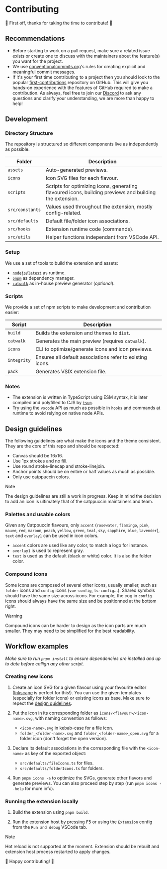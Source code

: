 # Contributing

🎉 First off, thanks for taking the time to contribute! 🎉

## Recommendations

- Before starting to work on a pull request, make sure a related issue exists or create one to discuss with the maintainers about the feature(s) you want for the project.
- We use [conventionalcommits.org](https://www.conventionalcommits.org/en/v1.0.0/)'s rules for creating explicit and meaningful commit messages.
- If it's your first time contributing to a project then you should look to the popular [first-contributions](https://github.com/firstcontributions/first-contributions) repository on GitHub. This will give you hands-on experience with the features of GitHub required to make a contribution. As always, feel free to join our [Discord](https://discord.com/servers/catppuccin-907385605422448742) to ask any questions and clarify your understanding, we are more than happy to help!

## Development

### Directory Structure

The repository is structured so different components live as independently as possible.

| Folder | Description |
|---|---|
| `assets` | Auto-generated previews. |
| `icons` | Icon SVG files for each flavour. |
| `scripts` | Scripts for optimizing icons, generating flavoured icons, building previews and building the extension. |
| `src/constants` | Values used throughout the extension, mostly config-related. |
| `src/defaults` | Default file/folder icon associations. |
| `src/hooks` | Extension runtime code (commands). |
| `src/utils` | Helper functions independant from VSCode API. |

### Setup

We use a set of tools to build the extension and assets:

- [`nodejs@latest`](https://nodejs.org/en) as runtime.
- [`pnpm`](http://pnpm.io) as dependency manager.
- [`catwalk`](https://github.com/catppuccin/catwalk) as in-house preview generator (_optional_).

### Scripts

We provide a set of npm scripts to make development and contribution easier:

| Script | Description |
|---|---|
| `build` | Builds the extension and themes to `dist`. |
| `catwalk` | Generates the main preview (requires `catwalk`). |
| `icons` | CLI to optimize/generate icons and icon previews. |
| `integrity` | Ensures all default associations refer to existing icons. |
| `pack` | Generates VSIX extension file. |

### Notes

- The extension is written in TypeScript using ESM syntax, it is later compiled and polyfilled to CJS by [`tsup`](https://tsup.egoist.dev/).
- Try using the `vscode` API as much as possible in `hooks` and commands at runtime to avoid relying on native node APIs.

## Design guidelines

The following guidelines are what make the icons and the theme consistent. They are the core of this repo and should be respected:

- Canvas should be 16x16.
- Use 1px strokes and no fill.
- Use round stroke-linecap and stroke-linejoin.
- Anchor points should be on entire or half values as much as possible.
- Only use catppuccin colors.

> [!NOTE]
> The design guidelines are still a work in progress. Keep in mind the decision to add an icon is ultimately that of the catppuccin maintainers and team.

### Palettes and usable colors

Given any Catppuccin flavours, only `accent` (`rosewater`, `flamingo`, `pink`, `mauve`, `red`, `maroon`, `peach`, `yellow`, `green`, `teal`, `sky`, `sapphire`, `blue`, `lavender`), `text` and `overlay1` can be used in icon colors.

- `accent` colors are used like any color, to match a logo for instance.
- `overlay1` is used to represent gray.
- `test` is used as the default (black or white) color. It is also the folder color.

### Compound icons

Some icons are composed of several other icons, usually smaller, such as `folder` icons and `config` icons (`vue-config`, `ts-config`...).
Shared symbols should have the same size across icons. For example, the cog in `config` icons should always have the same size and be positionned at the bottom right.

> [!WARNING]
> Compound icons can be harder to design as the icon parts are much smaller. They may need to be simplified for the best readability.

## Workflow examples

_Make sure to run `pnpm install` to ensure dependencies are installed and up to date before callign any other script._

### Creating new icons

1. Create an icon SVG for a given flavour using your favourite editor ([Inkscape](https://inkscape.org/) is perfect for this!). You can use the given templates (especially for folder icons) or existing icons as base. Make sure to repect the [design guidelines](#design-guidelines).

2. Put the icon in its corresponding folder as `icons/<flavour>/<icon-name>.svg`, with naming convention as follows:
    - `<icon-name>.svg` in kebab-case for a file icon.
    - `folder_<folder-name>.svg` and `folder_<folder-name>_open.svg` for a folder icon (don't forget the open version).

3. Declare its default associations in the corresponding file with the `<icon-name>` as key of the exported object:
    - `src/defaults/fileIcons.ts` for files.
    - `src/defaults/folderIcons.ts` for folders.

4. Run `pnpm icons -a` to optimize the SVGs, generate other flavors and generate previews. You can also proceed step by step (run `pnpm icons --help` for more info).

### Running the extension locally

1. Build the extension using `pnpm build`.

2. Run the extension host by pressing <kbd>F5</kbd> or using the `Extension` config from the `Run and debug` VSCode tab.

> [!NOTE]
> Hot reload is not supported at the moment. Extension should be rebuilt and extension host process restarted to apply changes.

🎉 Happy contributing! 🎉
